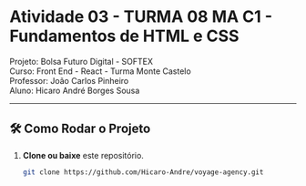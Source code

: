 # Atividade 03 - TURMA 08 MA C1 - Fundamentos de HTML e CSS

Projeto: Bolsa Futuro Digital - SOFTEX  
Curso: Front End - React - Turma Monte Castelo  
Professor: João Carlos Pinheiro  
Aluno: Hicaro André Borges Sousa  

---


## 🛠️ Como Rodar o Projeto

1. **Clone ou baixe** este repositório.
   ```bash
   git clone https://github.com/Hicaro-Andre/voyage-agency.git
